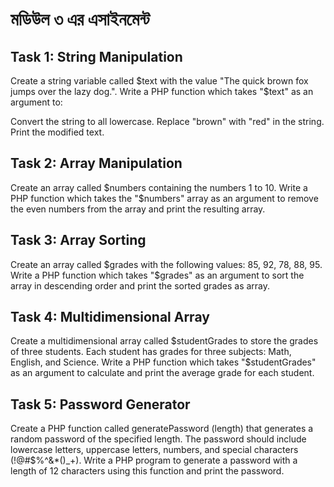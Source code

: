 # মডিউল ৩ এর এসাইনমেন্ট

## Task 1: String Manipulation
Create a string variable called $text with the value "The quick brown fox jumps over the lazy dog.". Write a PHP function which takes "$text" as an argument to:

Convert the string to all lowercase.
Replace "brown" with "red" in the string.
Print the modified text.

## Task 2: Array Manipulation

Create an array called $numbers containing the numbers 1 to 10. Write a PHP function which takes the "$numbers" array as an argument to remove the even numbers from the array and print the resulting array.


## Task 3: Array Sorting  

Create an array called $grades with the following values: 85, 92, 78, 88, 95. Write a PHP function which takes "$grades" as an argument to sort the array in descending order and print the sorted grades as array.


## Task 4: Multidimensional Array

Create a multidimensional array called $studentGrades to store the grades of three students. Each student has grades for three subjects: Math, English, and Science. Write a PHP function which takes "$studentGrades" as an argument to calculate and print the average grade for each student.


## Task 5: Password Generator

Create a PHP function called generatePassword (length) that generates a random password of the specified length. The password should include lowercase letters, uppercase letters, numbers, and special characters (!@#$%^&*()_+). Write a PHP program to generate a password with a length of 12 characters using this function and print the password.
